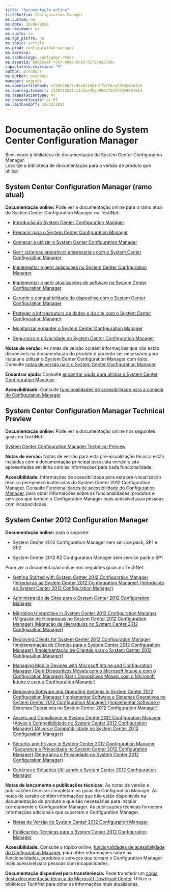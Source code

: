 ```yaml
---
title: "Documentação online"
titleSuffix: Configuration Manager
ms.custom: na
ms.date: 10/06/2016
ms.reviewer: na
ms.suite: na
ms.tgt_pltfrm: na
ms.topic: article
ms.prod: configuration-manager
ms.service: 
ms.technology: configmgr-other
ms.assetid: 6d665cef-fc67-4686-bcb3-0572c0a3760c
caps.latest.revision: "5"
author: Brenduns
ms.author: brenduns
manager: angrobe
ms.openlocfilehash: e770509bffcd5a011451b1f97f6ca7363b44632b
ms.sourcegitcommit: c236214b2fcc13dae7bad96d7fb33f692868191d
ms.translationtype: MT
ms.contentlocale: pt-PT
ms.lasthandoff: 10/12/2017
---
```

# <a name="online-documentation-for-system-center-configuration-manager"></a>Documentação online do System Center Configuration Manager


Bem-vindo à biblioteca de documentação do System Center Configuration Manager.  
Localize a biblioteca de documentação para a versão de produto que utiliza:  

## <a name="system-center-configuration-manager-current-branch"></a>System Center Configuration Manager (ramo atual)  
**Documentação online:** Pode ver a documentação online para o ramo atual do System Center Configuration Manager no TechNet:  

-   [Introdução ao System Center Configuration Manager](https://technet.microsoft.com/library/mt622715.aspx)  

-   [Preparar para o System Center Configuration Manager](https://technet.microsoft.com/library/mt608540.aspx)  

-   [Começar a utilizar o System Center Configuration Manager](https://technet.microsoft.com/library/mt608544.aspx)  

-   [Gerir sistemas operativos empresariais com o System Center Configuration Manager](https://technet.microsoft.com/library/mt627933.aspx)  

-   [Implementar e gerir aplicações no System Center Configuration Manager](https://technet.microsoft.com/library/mt627959.aspx)  

-   [Implementar e gerir atualizações de software no System Center Configuration Manager](https://technet.microsoft.com/library/mt634340.aspx)  

-   [Garantir a compatibilidade do dispositivo com o System Center Configuration Manager](https://technet.microsoft.com/library/mt595717.aspx)  

-   [Proteger a infraestrutura de dados e do site com o System Center Configuration Manager](https://technet.microsoft.com/library/mt613161.aspx)  

-   [Monitorizar e manter o System Center Configuration Manager](https://technet.microsoft.com/library/mt612855.aspx)  

-   [Segurança e privacidade no System Center Configuration Manager](https://technet.microsoft.com/library/mt622694.aspx)  

**Notas de versão:** As notas de versão contêm informações que não estão disponíveis na documentação do produto e poderão ser necessário para instalar e utilizar o System Center Configuration Manager com êxito. Consulte [notas de versão para o System Center Configuration Manager](https://technet.microsoft.com/library/mt592024.aspx)  

**Encontrar ajuda:** Consulte [encontrar ajuda para utilizar o System Center Configuration Manager](https://technet.microsoft.com/library/mt628521.aspx):  

**Acessibilidade:** Consulte [funcionalidades de acessibilidade para a consola do Configuration Manager](https://technet.microsoft.com/library/mt628521.aspx)  


## <a name="system-center-configuration-manager-technical-preview"></a>System Center Configuration Manager Technical Preview  
**Documentação online:** Pode ver a documentação online nos seguintes guias no TechNet:  

 [System Center Configuration Manager Technical Preview](https://go.microsoft.com/fwlink/p/?LinkId=534001)  

**Notas de versão:** Notas de versão para esta pré-visualização técnica estão incluídas com a documentação principal para esta versão e são apresentadas em linha com as informações para cada funcionalidade.  

**Acessibilidade:** Informações de acessibilidade para esta pré-visualização técnica permanece inalteradas do System Center 2012 Configuration Manager. Consulte [Funcionalidades de acessibilidade do Configuration Manager](http://go.microsoft.com/fwlink/p/?LinkId=258586), para obter informações sobre as funcionalidades, produtos e serviços que tornam o Configuration Manager mais acessível para pessoas com incapacidades.  

## <a name="system-center-2012-configuration-manager"></a>System Center 2012 Configuration Manager  
**Documentação online:** para o seguinte:  

-   System Center 2012 Configuration Manager sem service pack, SP1 e SP2  

-   System Center 2012 R2 Configuration Manager sem service pack e SP1  

Pode ver a documentação online nos seguintes guias no TechNet:  

-   [Getting Started with System Center 2012 Configuration Manager (Introdução ao System Center 2012 Configuration Manager) (Introdução ao System Center 2012 Configuration Manager)](https://go.microsoft.com/fwlink/p/?LinkId=210632)  

-   [Administração de Sites para o System Center 2012 Configuration Manager](https://go.microsoft.com/fwlink/p/?LinkId=210636)  

-   [Migrating Hierarchies in System Center 2012 Configuration Manager (Migração de Hierarquias no System Center 2012 Configuration Manager) (Migração de Hierarquias no System Center 2012 Configuration Manager)](https://go.microsoft.com/fwlink/p/?LinkId=210645)  

-   [Deploying Clients for System Center 2012 Configuration Manager (Implementação de Clientes para o System Center 2012 Configuration Manager) (Implementação de Clientes para o System Center 2012 Configuration Manager)](https://go.microsoft.com/fwlink/p/?LinkId=210638)  

-   [Managing Mobile Devices with Microsoft Intune and Configuration Manager (Gerir Dispositivos Móveis com o Microsoft Intune e com o Configuration Manager) (Gerir Dispositivos Móveis com o Microsoft Intune e com o Configuration Manager)](https://go.microsoft.com/fwlink/?LinkId=529959)  

-   [Deploying Software and Operating Systems in System Center 2012 Configuration Manager (Implementar Software e Sistemas Operativos no System Center 2012 Configuration Manager) (Implementar Software e Sistemas Operativos no System Center 2012 Configuration Manager)](https://go.microsoft.com/fwlink/p/?LinkId=210635)  

-   [Assets and Compliance in System Center 2012 Configuration Manager (Ativos e Compatibilidade no System Center 2012 Configuration Manager) (Ativos e Compatibilidade no System Center 2012 Configuration Manager)](https://go.microsoft.com/fwlink/p/?LinkId=210639)  

-   [Security and Privacy in System Center 2012 Configuration Manager (Segurança e Privacidade no System Center 2012 Configuration Manager) (Segurança e Privacidade no System Center 2012 Configuration Manager)](https://go.microsoft.com/fwlink/p/?LinkId=210640)  

-   [Cenários e Soluções Utilizando o System Center 2012 Configuration Manager](https://go.microsoft.com/fwlink/p/?LinkId=290889)  

 **Notas de lançamento e publicações técnicas:** As notas de versão e publicações técnicas completam os guias do Configuration Manager. As notas de versão contêm informações que não estão disponíveis na documentação do produto e que são necessárias para instalar corretamente o Configuration Manager. As publicações técnicas fornecem informações adicionais que suportam o Configuration Manager.  

-   [Notas de Versão do System Center 2012 Configuration Manager](http://go.microsoft.com/fwlink/?LinkId=529437)  

-   [Publicações Técnicas para o System Center 2012 Configuration Manager](http://go.microsoft.com/fwlink/p/?LinkId=261032)  

**Acessibilidade:** Consulte o tópico online, [funcionalidades de acessibilidade do Configuration Manager](http://go.microsoft.com/fwlink/p/?LinkId=258586), para obter informações sobre as funcionalidades, produtos e serviços que tornam o Configuration Manager mais acessível para pessoas com incapacidades.  

**Documentação disponível para transferência:** Pode transferir um [cópia desta documentação técnica do Microsoft Download Center](http://go.microsoft.com/fwlink/?LinkId=253643). Utilize a biblioteca TechNet para obter as informações mais atualizadas.
